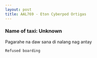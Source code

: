 ```yaml
---
layout: post
title: AAL769 - Eton Cyberpod Ortigas
---
```


### Name of taxi: Unknown

Pagarahe na daw sana di nalang nag antay

```Refused boarding```
